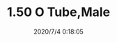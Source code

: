 ﻿---
layout: post 
title: 1.50 O Tube,Male
tags: 
categories: housing-terminal
overview: 1.50 O Tube,Male
series: FA
part_number: FA-W150-25U1822B0
thumb_img: static/202007/427-thumb-20200704081913.jpg
small_img: static/202007/427-20200704081913.jpg
date: 2020/7/4 0:18:05
---




